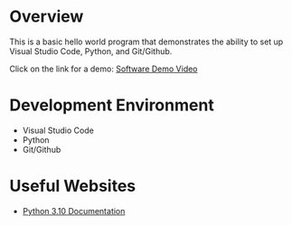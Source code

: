 # Overview

This is a basic hello world program that demonstrates the ability to set up Visual Studio Code, Python, and Git/Github.

Click on the link for a demo: [Software Demo Video](https://youtu.be/BvFPHYmsaIAe)

# Development Environment

* Visual Studio Code
* Python
* Git/Github

# Useful Websites

* [Python 3.10 Documentation](https://docs.python.org/3/)
